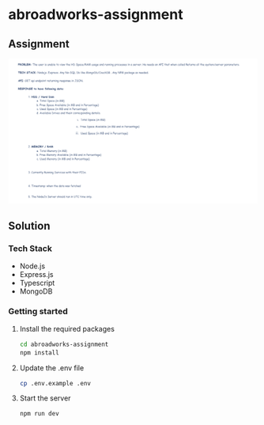 
# abroadworks-assignment

## Assignment

  

![Assignment](assets/assignment.png)

  

## Solution
### Tech Stack
- Node.js
- Express.js
- Typescript
- MongoDB


### Getting started

1. Install the required packages
    ```bash
    cd abroadworks-assignment
    npm install
    ```

2. Update the .env file
    ```bash
    cp .env.example .env
    ```

3. Start the server
   
    ```bash
    npm run dev
    ```


